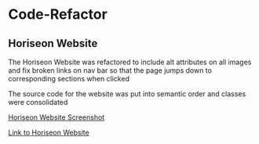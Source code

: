 # Code-Refactor

## Horiseon Website

<p>
The Horiseon Website was refactored to include alt attributes on all images and fix broken links on nav bar so that the page jumps down to corresponding sections when clicked
</p>

<p>
The source code for the website was put into semantic order and classes were consolidated
<p>

<a href= "https://drive.google.com/file/d/1RG74AA9I1yVT9mL2DXq06DxuPFLVQJAZ/view?usp=sharing"> Horiseon Website Screenshot</a>

<a href= https://markl0218.github.io/Code-Refactor> Link to Horiseon Website</a>
